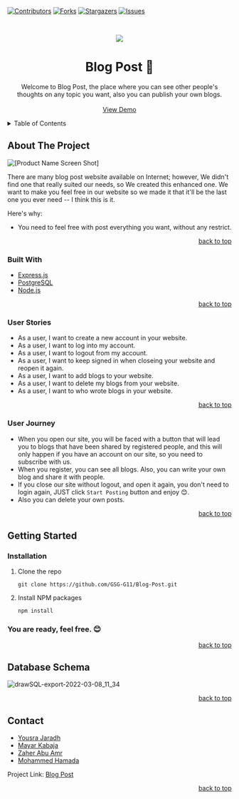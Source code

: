 <div id="top"></div>

[![Contributors][contributors-shield]][contributors-url]
[![Forks][forks-shield]][forks-url]
[![Stargazers][stars-shield]][stars-url]
[![Issues][issues-shield]][issues-url]


<!-- PROJECT LOGO -->
<br />
<div align="center">
    
![](https://i.imgur.com/XTeVWSV.png)

# Blog Post 📑

  <p align="center">
    Welcome to Blog Post, the place where you can see other people's thoughts on any topic you want, also you can publish your own blogs.
    <br />
    <br />
    <a href="https://blog-post4.herokuapp.com/">View Demo</a>
  </p>
</div>



<!-- TABLE OF CONTENTS -->
<details>
  <summary>Table of Contents</summary>
  <ol>
    <li>
      <a href="#about-the-project">About The Project</a>
      <ul>
        <li><a href="#built-with">Built With</a></li>
        <li><a href="#user-journey">User Journey</a></li>
        <li><a href="#user-stories">User Stories</a></li>
      </ul>
    </li>
    <li>
      <a href="#getting-started">Getting Started</a>
      <ul>
        <li><a href="#prerequisites">Prerequisites</a></li>
        <li><a href="#installation">Installation</a></li>
      </ul>
    </li>
    <li><a href="#contact">Contact</a></li>
    <li><a href="#data-base">Database Schema</a></li>
  </ol>
</details>



<!-- ABOUT THE PROJECT -->
## About The Project
![[Product Name Screen Shot]](https://i.imgur.com/qwfih54.png)

There are many blog post website available on Internet; however, We didn't find one that really suited our needs, so We created this enhanced one. We want to make you feel free in our website so we made it that it'll be the last one you ever need -- I think this is it.

Here's why:
* You need to feel free with post everything you want, without any restrict.



<p align="right"><a href="#top">back to top</a></p>



### Built With 


* [Express.js](https://expressjs.com/)
* [PostgreSQL](https://www.postgresql.org/)
* [Node.js](https://nodejs.org/)

<p align="right"><a href="#top">back to top</a></p>

### User Stories

* As a user, I want to create a new account in your website.
* As a user, I want to log into my account.
* As a user, I want to logout from my account.
* As a user, I want to keep signed in when closeing your website and reopen it again.
* As a user, I want to add blogs to your website.
* As a user, I want to delete my blogs from your website.
* As a user, I want to who wrote blogs in your website.

<p align="right"><a href="#top">back to top</a></p>

### User Journey

* When you open our site, you will be faced with a button that will lead you to blogs that have been shared by registered people, and this will only happen if you have an account on our site, so you need to subscribe with us.
* When you register, you can see all blogs. Also, you can write your own blog and share it with people.
* If you close our site without logout, and open it again, you don't need to login again, JUST click ```Start Posting``` button and enjoy 😊.
* Also you can delete your own posts. 

<p align="right"><a href="#top">back to top</a></p>


<!-- GETTING STARTED -->
## Getting Started

### Installation

1. Clone the repo
   ```
   git clone https://github.com/GSG-G11/Blog-Post.git
   ```
2. Install NPM packages
   ```sh
   npm install
   ```
### You are ready, feel free. 😊

<p align="right"><a href="#top">back to top</a></p>


## Database Schema

![drawSQL-export-2022-03-08_11_34](https://user-images.githubusercontent.com/71943250/157611182-89b8fca9-c1de-41d0-8184-7deeb0b4528e.png)

<p align="right"><a href="#top">back to top</a></p>


<!-- CONTACT -->
## Contact

* [Yousra Jaradh](https://github.com/yousrakhaleel)
* [Mayar Kabaja](https://github.com/mayar-kabaja)
* [Zaher Abu Amr](https://github.com/zaher-aa)
* [Mohammed Hamada](https://github.com/Mohammed-Hamada)


Project Link: [Blog Post](https://github.com/GSG-G11/Blog-Post)

<p align="right"><a href="#top">back to top</a></p>


<!-- MARKDOWN LINKS & IMAGES -->
<!-- https://www.markdownguide.org/basic-syntax/#reference-style-links -->
[contributors-shield]: https://img.shields.io/github/contributors/GSG-G11/Blog-Post?style=for-the-badge
[contributors-url]: https://github.com/GSG-G11/Blog-Post/graphs/contributors
[forks-shield]: https://img.shields.io/github/forks/GSG-G11/Blog-Post?style=for-the-badge
[forks-url]: https://github.com/GSG-G11/Blog-Post/network/members
[stars-shield]: https://img.shields.io/github/stars/GSG-G11/Blog-Post?style=for-the-badge
[stars-url]: https://github.com/GSG-G11/Blog-Post/stargazers
[issues-shield]: https://img.shields.io/github/issues/GSG-G11/Blog-Post?style=for-the-badge
[issues-url]: https://github.com/GSG-G11/Blog-Post/issues
[product-screenshot]: images/screenshot.png

